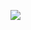 ![](http://www.plantuml.com/plantuml/proxy?cache=no&src=https://raw.githubusercontent.com/oleksandrblazhko/ai-212-ishenko/laboratory-work-7/2-SoftwareDesign/2.7-PlantUML/DataModel.puml)
